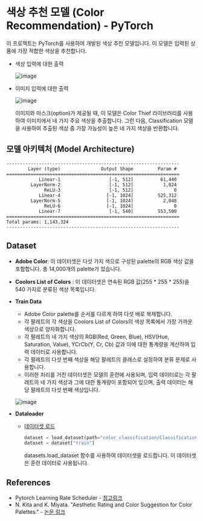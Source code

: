 # 색상 추천 모델 (Color Recommendation) - PyTorch
이 프로젝트는 PyTorch를 사용하여 개발된 색상 추천 모델입니다. 이 모델은 입력된 상품에 가장 적합한 색상을 추천합니다.

- 색상 입력에 대한 출력

  ![image](https://github.com/sehyeon518/Favorfit-Color-Recommendation/assets/84698896/aea58f57-3435-40d3-b615-cc5f4296640e)

- 이미지 입력에 대한 출력

  ![image](https://github.com/sehyeon518/Favorfit-Color-Recommendation/assets/84698896/5db3575e-e4cb-4649-85eb-a71b012b0eb7)

  이미지와 마스크(option)가 제공될 때, 이 모델은 Color Thief 라이브러리를 사용하여 이미지에서 네 가지 주요 색상을 추출합니다. 그런 다음, Classification 모델을 사용하여 추출된 색상 중 가장 가능성이 높은 네 가지 색상을 반환합니다.

## 모델 아키텍처 (Model Architecture)
```plain
----------------------------------------------------------------
        Layer (type)               Output Shape         Param #
================================================================
            Linear-1                  [-1, 512]          61,440
         LayerNorm-2                  [-1, 512]           1,024
              ReLU-3                  [-1, 512]               0
            Linear-4                 [-1, 1024]         525,312
         LayerNorm-5                 [-1, 1024]           2,048
              ReLU-6                 [-1, 1024]               0
            Linear-7                  [-1, 540]         553,500
================================================================
Total params: 1,143,324
----------------------------------------------------------------
```

## Dataset
- **Adobe Color**: 이 데이터셋은 다섯 가지 색으로 구성된 palette의 RGB 색상 값을 포함합니다. 총 14,000개의 palette가 있습니다.
- **Coolors List of Colors** : 이 데이터셋은 연속된 RGB 값(255 * 255 * 255)을 540 가지로 분류된 색상 목록입니다.
- **Train Data**
  - Adobe Color palette를 순서를 다르게 하여 다섯 배로 복제합니다.
  - 각 팔레트의 각 색상을 Coolors List of Colors의 색상 목록에서 가장 가까운 색상으로 양자화합니다.
  - 각 팔레트의 네 가지 색상의 RGB(Red, Green, Blue), HSV(Hue, Saturation, Value), YCrCb(Y, Cr, Cb) 값과 이에 대한 통계량을 계산하여 입력 데이터로 사용합니다.
  - 각 팔레트의 다섯 번째 색상을 해당 팔레트의 클래스로 설정하여 분류 문제로 사용합니다.
  - 이러한 처리를 거친 데이터셋은 모델의 훈련에 사용되며, 입력 데이터로는 각 팔레트의 네 가지 색상과 그에 대한 통계량이 포함되어 있으며, 출력 데이터는 해당 팔레트의 다섯 번째 색상입니다.

  ![image](https://github.com/sehyeon518/Favorfit-Color-Recommendation/assets/84698896/cb0e71ab-f84d-447e-8e56-665d95d0f39d)
  
- **Dataloader**
  - [데이터셋 로드](color_classification/Classification)
    ```python
    dataset = load_dataset(path="color_classification/Classification")
    dataset = dataset["train"]
    ```
    datasets.load_dataset 함수를 사용하여 데이터셋을 로드합니다. 이 데이터셋은 훈련 데이터로 사용됩니다.


## References
- Pytorch Learning Rate Scheduler - [참고링크](https://gaussian37.github.io/dl-pytorch-lr_scheduler/)
- N. Kita and K. Miyata. "Aesthetic Rating and Color Suggestion for Color Palettes." - [논문 링크](https://naokita.xyz/projects/ColorPalette/ColorPalette_pg2016.pdf)